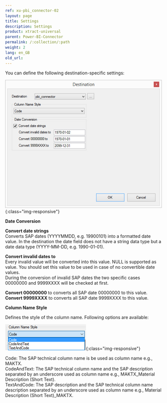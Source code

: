 ```yaml
---
ref: xu-pbi_connector-02
layout: page
title: Settings
description: Settings
product: xtract-universal
parent: Power-BI-Connector
permalink: /:collection/:path
weight: 2
lang: en_GB
old_url:
---
```


You can define the following destination-specific settings:

![pbi-configuration](/img/content/XU_pbi_connector_destination.jpg){:class="img-responsive"}

**Date Conversion** 

**Convert date strings**<br>
Converts SAP dates (YYYYMMDD, e.g. 19900101) into a formatted date value. In the destination the date field does not have a string data type but a date data type (YYYY-MM-DD, e.g. 1990-01-01). 

**Convert invalid dates to** <br>
Every invalid value will be converted into this value. NULL is supported as value. 
You should set this value to be used in case of no convertible date values.  
During the conversion of invalid SAP dates the two specific cases 00000000 and 9999XXXX will be checked at first. 

**Convert 00000000** to converts all SAP date 00000000 to this value.<br> 
**Convert 9999XXXX** to converts all SAP date 9999XXXX to this value.

**Column Name Style** 

Defines the style of the column name. Following options are available: 

![Ex-Spec-Settings-Makt-ColumnName](/img/content/Ex-Spec-Settings-Makt-ColumnName.jpg){:class="img-responsive"}

Code: The SAP technical column name is be used as column name e.g., MAKTX.<br>
CodeAndText: The SAP technical column name and the SAP description separated by an underscore used as column name e.g., MAKTX_Material Description (Short Text).<br>
TextAndCode: The SAP description and the SAP technical column name description separated by an underscore used as column name e.g., Material Description (Short Text)_MAKTX.